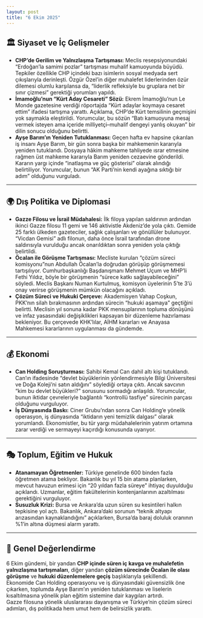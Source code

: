 ```yaml
---
layout: post
title: "6 Ekim 2025"
---
```


## 🏛️ Siyaset ve İç Gelişmeler

* **CHP’de Gerilim ve Yalnızlaşma Tartışması:** Meclis resepsiyonundaki “Erdoğan’la samimi pozlar” tartışması muhalif kamuoyunda büyüdü. Tepkiler özellikle CHP içindeki bazı isimlerin sosyal medyada sert çıkışlarıyla derinleşti. Özgür Özel’in diğer muhalefet liderlerinden özür dilemesi olumlu karşılansa da, “liderlik refleksiyle bu gruplara net bir sınır çizmesi” gerektiği yorumları yapıldı.
* **İmamoğlu’nun “Kürt Aday Cesareti” Sözü:** Ekrem İmamoğlu’nun Le Monde gazetesine verdiği röportajda “Kürt adaylar koymaya cesaret ettim” ifadesi tartışma yarattı. Açıklama, CHP’de Kürt temsilinin geçmişini yok saymakla eleştirildi. Yorumcular, bu sözün “Batı kamuoyuna mesaj vermek isteyen ama içeride milliyetçi–muhalif dengeyi yanlış okuyan” bir dilin sonucu olduğunu belirtti.
* **Ayşe Barım’ın Yeniden Tutuklanması:** Geçen hafta ev hapsine çıkarılan iş insanı Ayşe Barım, bir gün sonra başka bir mahkemenin kararıyla yeniden tutuklandı. Dosyaya hâkim mahkeme tahliyede ısrar etmesine rağmen üst mahkeme kararıyla Barım yeniden cezaevine gönderildi. Kararın yargı içinde “inatlaşma ve güç gösterisi” olarak alındığı belirtiliyor. Yorumcular, bunun “AK Parti’nin kendi ayağına sıktığı bir adım” olduğunu vurguladı.

---

## 🌍 Dış Politika ve Diplomasi

* **Gazze Filosu ve İsrail Müdahalesi:** İlk filoya yapılan saldırının ardından ikinci Gazze filosu 11 gemi ve 146 aktivistle Akdeniz’de yola çıktı. Gemide 25 farklı ülkeden gazeteciler, sağlık çalışanları ve gönüllüler bulunuyor. “Vicdan Gemisi” adlı filonun, daha önce İsrail tarafından drone saldırısıyla vurulduğu ancak onarıldıktan sonra yeniden yola çıktığı belirtildi.
* **Öcalan ile Görüşme Tartışması:** Mecliste kurulan “çözüm süreci komisyonu”nun Abdullah Öcalan’la doğrudan görüşüp görüşmemesi tartışılıyor. Cumhurbaşkanlığı Başdanışmanı Mehmet Uçum ve MHP’li Fethi Yıldız, böyle bir görüşmenin “sürece katkı sağlayabileceğini” söyledi. Meclis Başkanı Numan Kurtulmuş, komisyon üyelerinin 5’te 3’ü onay verirse görüşmenin mümkün olacağını açıkladı.
* **Çözüm Süreci ve Hukuki Çerçeve:** Akademisyen Vahap Coşkun, PKK’nın silah bırakmasının ardından sürecin “hukuki aşamaya” geçtiğini belirtti. Meclisin yıl sonuna kadar PKK mensuplarının topluma dönüşünü ve infaz yasasındaki değişiklikleri kapsayan bir düzenleme hazırlaması bekleniyor. Bu çerçevede KHK’lılar, AİHM kararları ve Anayasa Mahkemesi kararlarının uygulanması da gündemde.

---

## 💰 Ekonomi

* **Can Holding Soruşturması:** Sahibi Kemal Can dahil altı kişi tutuklandı. Can’ın ifadesinde “devlet büyüklerinin yönlendirmesiyle Bilgi Üniversitesi ve Doğa Koleji’ni satın aldığını” söylediği ortaya çıktı. Ancak savcının “kim bu devlet büyükleri?” sorusunu sormadığı anlaşıldı. Yorumcular, bunun iktidar çevreleriyle bağlantılı “kontrollü tasfiye” sürecinin parçası olduğunu vurguluyor.
* **İş Dünyasında Baskı:** Ciner Grubu’ndan sonra Can Holding’e yönelik operasyon, iş dünyasında “iktidarın yeni temizlik dalgası” olarak yorumlandı. Ekonomistler, bu tür yargı müdahalelerinin yatırım ortamına zarar verdiği ve sermayeyi kaçırdığı konusunda uyarıyor.

---

## 🎭 Toplum, Eğitim ve Hukuk

* **Atanamayan Öğretmenler:** Türkiye genelinde 600 binden fazla öğretmen atama bekliyor. Bakanlık bu yıl 15 bin atama planlarken, mevcut havuzun erimesi için “20 yıldan fazla süreye” ihtiyaç duyulduğu açıklandı. Uzmanlar, eğitim fakültelerinin kontenjanlarının azaltılması gerektiğini vurguluyor.
* **Susuzluk Krizi:** Bursa ve Ankara’da uzun süren su kesintileri halkın tepkisine yol açtı. Bakanlık, Ankara’daki sorunun “teknik altyapı arızasından kaynaklandığını” açıklarken, Bursa’da baraj doluluk oranının %1’in altına düşmesi alarm yarattı.

---

## 📌 Genel Değerlendirme

6 Ekim gündemi, bir yandan **CHP içinde süren iç kavga ve muhalefetin yalnızlaşma tartışmaları**, diğer yandan **çözüm sürecinde Öcalan ile olası görüşme** ve **hukuki düzenlemelere geçiş** başlıklarıyla şekillendi.  
Ekonomide Can Holding operasyonu ve iş dünyasındaki güvensizlik öne çıkarken, toplumda Ayşe Barım’ın yeniden tutuklanması ve liselerin kısaltılmasına yönelik plan eğitim sistemine dair kaygıları artırdı.  
Gazze filosuna yönelik uluslararası dayanışma ve Türkiye’nin çözüm süreci adımları, dış politikada hem umut hem de belirsizlik yarattı.
